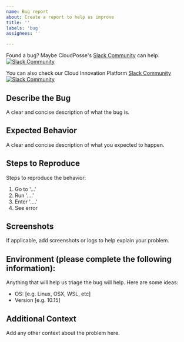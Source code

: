 ```yaml
---
name: Bug report
about: Create a report to help us improve
title: ''
labels: 'bug'
assignees: ''

---
```


Found a bug? Maybe CloudPosse's [Slack Community](https://slack.cloudposse.com) can help.
[![Slack Community](https://slack.cloudposse.com/badge.svg)](https://slack.cloudposse.com)

You can also check our Cloud Innovation Platform [Slack Community](https://slack.sgcip.com)
[![Slack Community](https://slack.sgcip.com/badge.svg)](https://slack.sgcip.com)


## Describe the Bug
A clear and concise description of what the bug is.

## Expected Behavior
A clear and concise description of what you expected to happen.

## Steps to Reproduce
Steps to reproduce the behavior:
1. Go to '...'
2. Run '....'
3. Enter '....'
4. See error

## Screenshots
If applicable, add screenshots or logs to help explain your problem.

## Environment (please complete the following information):

Anything that will help us triage the bug will help. Here are some ideas:
 - OS: [e.g. Linux, OSX, WSL, etc]
 - Version [e.g. 10.15]

## Additional Context
Add any other context about the problem here.